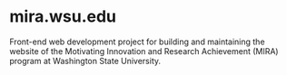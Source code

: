 # mira.wsu.edu
Front-end web development project for building and maintaining the website of the Motivating Innovation and Research Achievement (MIRA) program at Washington State University.
